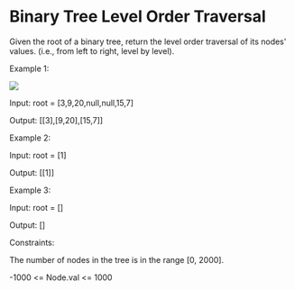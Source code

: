 # Binary Tree Level Order Traversal

Given the root of a binary tree, return the level order traversal of its nodes' values. (i.e., from left to right, level by level).

 

Example 1:

<img src="https://assets.leetcode.com/uploads/2021/02/19/tree1.jpg">

Input: root = [3,9,20,null,null,15,7]

Output: [[3],[9,20],[15,7]]

Example 2:


Input: root = [1]

Output: [[1]]

Example 3:


Input: root = []

Output: []
 

Constraints:

The number of nodes in the tree is in the range [0, 2000].

-1000 <= Node.val <= 1000
